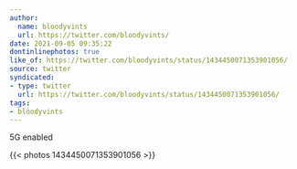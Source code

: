 ```yaml
---
author:
  name: bloodyvints
  url: https://twitter.com/bloodyvints/
date: 2021-09-05 09:35:22
dontinlinephotos: true
like_of: https://twitter.com/bloodyvints/status/1434450071353901056/
source: twitter
syndicated:
- type: twitter
  url: https://twitter.com/bloodyvints/status/1434450071353901056/
tags:
- bloodyvints
---
```


5G enabled 

{{< photos 1434450071353901056 >}}